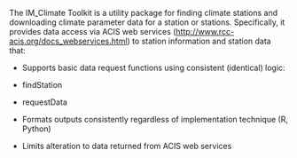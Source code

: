 The IM_Climate Toolkit is a utility package for finding climate stations and downloading climate parameter data for a station or stations.  Specifically, it provides data access via ACIS web services (http://www.rcc-acis.org/docs_webservices.html) to station information and station data that:

+ Supports basic data request functions using consistent (identical) logic:

+ findStation
+ requestData

+ Formats outputs consistently regardless of implementation technique (R, Python)

+ Limits alteration to data returned from ACIS web services
